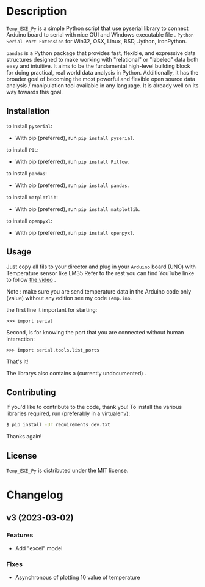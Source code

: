Description
===========


`Temp_EXE_Py` is a simple Python script that use pyserial library to connect Arduino board to serial with nice GUI and Windows executable file .
`Python Serial Port Extension` for Win32, OSX, Linux, BSD, Jython, IronPython.

`pandas` is a Python package that provides fast, flexible, and expressive data structures designed to make working with "relational" or "labeled" data both easy and intuitive. It aims to be the fundamental high-level building block for doing practical, real world data analysis in Python. Additionally, it has the broader goal of becoming the most powerful and flexible open source data analysis / manipulation tool available in any language. It is already well on its way towards this goal.


Installation
------------

 to install `pyserial`:

* With pip (preferred), run `pip install pyserial`.

to install `PIL`:

* With pip (preferred), run `pip install Pillow`.

to install `pandas`:

* With pip (preferred), run `pip install pandas`.

to install `matplotlib`:

* With pip (preferred), run `pip install matplotlib`.

to install `openpyxl`:

* With pip (preferred), run `pip install openpyxl`.


Usage
-----

Just copy all fils to your director and plug in your `Arduino` board (UNO) with Temperature sensor like LM35 Refer to the rest you can find YouTube linke to follow [the video](https://youtu.be/4D1jQvWOPrY) .

Note : make sure you are send temperature data in the Arduino code only (value) without any edition see my code `Temp.ino`.

the first line it important for starting:

```ipython
>>> import serial
```

Second, is for knowing the port that you are connected without human interaction:

```ipython
>>> import serial.tools.list_ports
```

That's it!


The librarys also contains a (currently undocumented) .

Contributing
------------

If you'd like to contribute to the code, thank you! To install the various libraries
required, run (preferably in a virtualenv):

```bash
$ pip install -Ur requirements_dev.txt
```



Thanks again!

License
-------

`Temp_EXE_Py` is distributed under the MIT license.

# Changelog


## v3 (2023-03-02)

### Features

* Add "excel" model 

### Fixes

* Asynchronous of plotting 10 value of temperature





